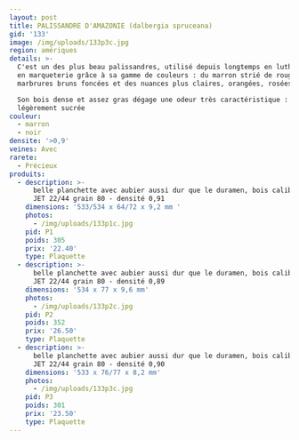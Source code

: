 ```yaml
---
layout: post
title: PALISSANDRE D'AMAZONIE (dalbergia spruceana)
gid: '133'
image: /img/uploads/133p3c.jpg
region: amériques
details: >-
  C'est un des plus beau palissandres, utilisé depuis longtemps en lutherie et
  en marqueterie grâce à sa gamme de couleurs : du marron strié de rouge, des
  marbrures bruns foncées et des nuances plus claires, orangées, rosées. 

  Son bois dense et assez gras dégage une odeur très caractéristique :
  légèrement sucrée
couleur:
  - marron
  - noir
densite: '>0,9'
veines: Avec
rarete:
  - Précieux
produits:
  - description: >-
      belle planchette avec aubier aussi dur que le duramen, bois calibré à la
      JET 22/44 grain 80 - densité 0,91
    dimensions: '533/534 x 64/72 x 9,2 mm '
    photos:
      - /img/uploads/133p1c.jpg
    pid: P1
    poids: 305
    prix: '22.40'
    type: Plaquette
  - description: >-
      belle planchette avec aubier aussi dur que le duramen, bois calibré à la
      JET 22/44 grain 80 - densité 0,89
    dimensions: '534 x 77 x 9,6 mm'
    photos:
      - /img/uploads/133p2c.jpg
    pid: P2
    poids: 352
    prix: '26.50'
    type: Plaquette
  - description: >-
      belle planchette avec aubier aussi dur que le duramen, bois calibré à la
      JET 22/44 grain 80 - densité 0,90
    dimensions: '533 x 76/77 x 8,2 mm'
    photos:
      - /img/uploads/133p3c.jpg
    pid: P3
    poids: 301
    prix: '23.50'
    type: Plaquette
---
```


